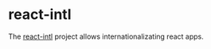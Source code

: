 # react-intl

The [react-intl](https://github.com/formatjs/react-intl) project allows internationalizating react apps.

